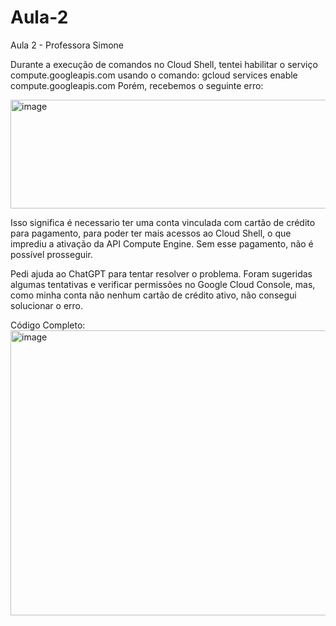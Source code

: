 # Aula-2
Aula 2 - Professora Simone

Durante a execução de comandos no Cloud Shell, tentei habilitar o serviço compute.googleapis.com usando o comando:
gcloud services enable compute.googleapis.com
Porém, recebemos o seguinte erro:

<img width="1321" height="174" alt="image" src="https://github.com/user-attachments/assets/c5464519-43bb-4b4b-b9a8-f129d0d6f1cc" />

Isso significa é necessario ter uma conta vinculada com cartão de crédito para pagamento, para poder ter mais acessos ao Cloud Shell, o que imprediu a ativação da API Compute Engine. Sem esse pagamento, não é possível prosseguir.

Pedi ajuda ao ChatGPT para tentar resolver o problema. Foram sugeridas algumas tentativas e verificar permissões no Google Cloud Console, mas, como minha conta não nenhum cartão de crédito ativo, não consegui solucionar o erro.


Código Completo:
<img width="1329" height="456" alt="image" src="https://github.com/user-attachments/assets/ad123bee-decd-4ec7-aad2-4c27c38a2080" />
